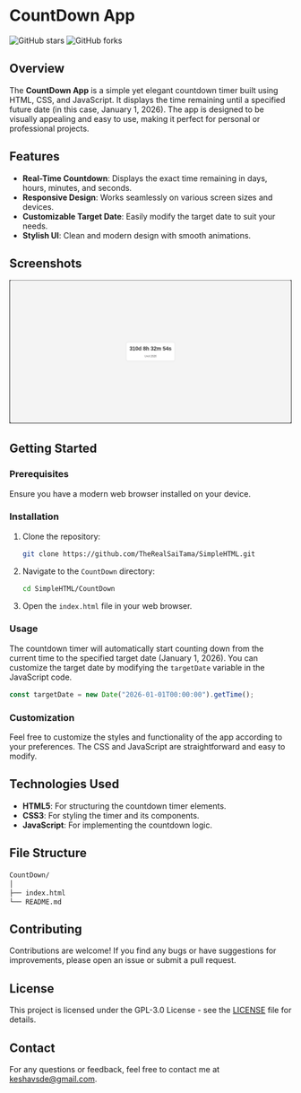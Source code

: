 # CountDown App

![GitHub stars](https://img.shields.io/github/stars/TheRealSaiTama/SimpleHTML?style=social)
![GitHub forks](https://img.shields.io/github/forks/TheRealSaiTama/SimpleHTML?style=social)

## Overview

The **CountDown App** is a simple yet elegant countdown timer built using HTML, CSS, and JavaScript. It displays the time remaining until a specified future date (in this case, January 1, 2026). The app is designed to be visually appealing and easy to use, making it perfect for personal or professional projects.

## Features

- **Real-Time Countdown**: Displays the exact time remaining in days, hours, minutes, and seconds.
- **Responsive Design**: Works seamlessly on various screen sizes and devices.
- **Customizable Target Date**: Easily modify the target date to suit your needs.
- **Stylish UI**: Clean and modern design with smooth animations.

## Screenshots

![CountDown Screenshot](countdownscreenshot.png)

## Getting Started

### Prerequisites

Ensure you have a modern web browser installed on your device.

### Installation

1. Clone the repository:
   ```bash
   git clone https://github.com/TheRealSaiTama/SimpleHTML.git
   ```

2. Navigate to the `CountDown` directory:
   ```bash
   cd SimpleHTML/CountDown
   ```

3. Open the `index.html` file in your web browser.

### Usage

The countdown timer will automatically start counting down from the current time to the specified target date (January 1, 2026). You can customize the target date by modifying the `targetDate` variable in the JavaScript code.

```javascript
const targetDate = new Date("2026-01-01T00:00:00").getTime();
```

### Customization

Feel free to customize the styles and functionality of the app according to your preferences. The CSS and JavaScript are straightforward and easy to modify.

## Technologies Used

- **HTML5**: For structuring the countdown timer elements.
- **CSS3**: For styling the timer and its components.
- **JavaScript**: For implementing the countdown logic.

## File Structure

```
CountDown/
│
├── index.html
└── README.md
```

## Contributing

Contributions are welcome! If you find any bugs or have suggestions for improvements, please open an issue or submit a pull request.

## License

This project is licensed under the GPL-3.0 License - see the [LICENSE](../../LICENSE) file for details.

## Contact

For any questions or feedback, feel free to contact me at [keshavsde@gmail.com](keshavsde@gmail.com).

